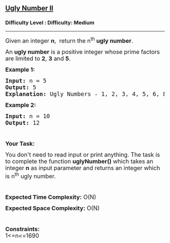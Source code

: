 <h2><a href="https://www.geeksforgeeks.org/problems/ugly-number-ii/1?page=2&difficulty=Medium&status=unsolved,attempted&sortBy=accuracy">Ugly Number II</a></h2><h3>Difficulty Level : Difficulty: Medium</h3><hr><div class="problems_problem_content__Xm_eO"><p><span style="font-size:18px">Given an integer <strong>n</strong>,&nbsp;&nbsp;return the n<sup>th&nbsp;</sup><strong>ugly number</strong>.</span></p>

<p><span style="font-size:18px">An&nbsp;<strong>ugly number</strong>&nbsp;is a positive integer whose prime factors are limited to <strong>2</strong>, <strong>3</strong> and <strong>5</strong>.</span></p>

<p><span style="font-size:18px"><strong>Example 1:</strong></span></p>

<pre><span style="font-size:18px"><strong>Input: </strong>n = 5</span>
<span style="font-size:18px"><strong>Output: </strong>5</span>
<span style="font-size:18px"><strong>Explanation: </strong>Ugly Numbers - 1, 2, 3, 4, 5, 6, 8, 9, 10, 12</span></pre>

<p><strong><span style="font-size:18px">Example 2:</span></strong></p>

<pre><span style="font-size:18px"><strong>Input:</strong> n = 10</span>
<span style="font-size:18px"><strong>Output:</strong> 12</span></pre>

<p>&nbsp;</p>

<p><span style="font-size:18px"><strong>Your Task:</strong></span></p>

<p><span style="font-size:18px">You don't need to read input or print anything. The task is to complete the function <strong>uglyNumber()</strong> which takes an integer&nbsp;<strong>n</strong>&nbsp;as input parameter and returns an integer&nbsp;which is n<sup>th</sup> ugly number.</span></p>

<p>&nbsp;</p>

<p><span style="font-size:18px"><strong>Expected Time Complexity:</strong> O(N)</span></p>

<p><span style="font-size:18px"><strong>Expected Space Complexity:</strong> O(N)</span></p>

<p>&nbsp;</p>

<p><span style="font-size:18px"><strong>Constraints:</strong><br>
1&lt;=n&lt;=1690</span></p>
</div>